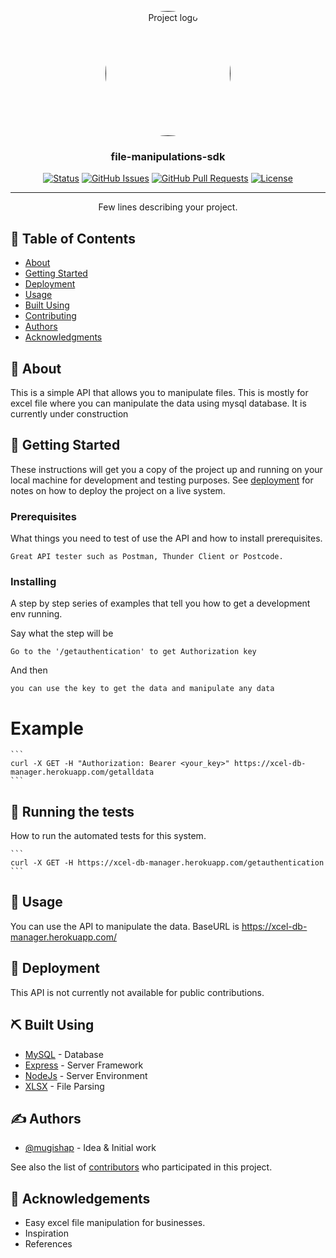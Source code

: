 <body>
<p align="center">
  <a href="" rel="noopener">
 <img style="border-radius:100%;" width=200px height=200px src="https://play-lh.googleusercontent.com/1nfAdJs2Ep2q1skM7QwJ1uHooWSbpFkbIBHhAX6EmdzEKmtk42713TiTU28mWlkcFKPA" alt="Project logo"></a>
</p>
<style>
  *,body{
    scroll-behaviour: smooth;
  }
</style>
<h3 align="center">file-manipulations-sdk</h3>

<div align="center">

[![Status](https://img.shields.io/badge/status-active-success.svg)]()
[![GitHub Issues](https://img.shields.io/github/issues/mugishap/file-manipulations-sdk.svg)](https://github.com/mugishap/file-manipulations-sdk/issues)
[![GitHub Pull Requests](https://img.shields.io/github/issues-pr/mugishap/file-manipulations-sdk.svg)](https://github.com/mugishap/file-manipulations-sdk/pulls)
[![License](https://img.shields.io/badge/license-MIT-blue.svg)](/LICENSE)

</div>

---

<p align="center"> Few lines describing your project.
    <br>
</p>

## 📝 Table of Contents

- [About](#about)
- [Getting Started](#getting_started)
- [Deployment](#deployment)
- [Usage](#usage)
- [Built Using](#built_using)
- [Contributing](#deployment)
- [Authors](#authors)
- [Acknowledgments](#acknowledgement)

## 🧐 About <a id = "about"></a>

This is a simple API that allows you to manipulate files. This is mostly for excel file where you can manipulate the data using mysql database. It is currently under construction

## 🏁 Getting Started <a id = "getting_started"></a>

These instructions will get you a copy of the project up and running on your local machine for development and testing purposes. See [deployment](#deployment) for notes on how to deploy the project on a live system.

### Prerequisites

What things you need to test of use the API and how to install prerequisites.

```
Great API tester such as Postman, Thunder Client or Postcode.
```

### Installing

A step by step series of examples that tell you how to get a development env running.

Say what the step will be

```
Go to the '/getauthentication' to get Authorization key
```

And then

```
you can use the key to get the data and manipulate any data
```

# Example

    ```
    curl -X GET -H "Authorization: Bearer <your_key>" https://xcel-db-manager.herokuapp.com/getalldata
    ```

## 🔧 Running the tests <a id = "tests"></a>

How to run the automated tests for this system.

    ```
    curl -X GET -H https://xcel-db-manager.herokuapp.com/getauthentication
    ```

## 🎈 Usage <a id="usage"></a>

You can use the API to manipulate the data. BaseURL is https://xcel-db-manager.herokuapp.com/

## 🚀 Deployment <a id = "deployment"></a>

This API is not currently not available for public contributions.

## ⛏️ Built Using <a id = "built_using"></a>

- [MySQL](https://www.mongodb.com/) - Database
- [Express](https://expressjs.com/) - Server Framework
- [NodeJs](https://nodejs.org/en/) - Server Environment
- [XLSX](https://nodejs.org/en/) - File Parsing

## ✍️ Authors <a id = "authors"></a>

- [@mugishap](https://github.com/mugishap) - Idea & Initial work

See also the list of [contributors](https://github.com/mugishap/file-manipulations-sdk/contributors) who participated in this project.

## 🎉 Acknowledgements <a id = "acknowledgement"></a>

- Easy excel file manipulation for businesses.
- Inspiration
- References
</body>
